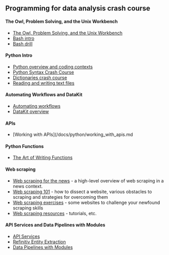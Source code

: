 
## Programming for data analysis crash course

#### The Owl, Problem Solving, and the Unix Workbench

* [The Owl, Problem Solving, and the Unix Workbench](docs/owl_probs_unix.md)
* [Bash intro](https://tinyurl.com/bash-intro)
* [Bash drill](exercises/bash_drill.md)

#### Python Intro
* [Python overview and coding contexts](docs/python/overview.md)
* [Python Syntax Crash Course](docs/python/python_syntax_crash_course.md)
* [Dictionaries crash course](docs/python/dict_basics.md)
* [Reading and writing text files](docs/python/file_io.md)

#### Automating Workflows and DataKit
* [Automating workflows](docs/automating_workflows.md)
* [DataKit overview](docs/datakit.md)

#### APIs
* [Working with APIs](/docs/python/working_with_apis.md

#### Python Functions
* [The Art of Writing Functions](/docs/python/art_of_functions.md)

#### Web scraping
* [Web scraping for the news](/docs/web_scraping/README.md) - a high-level overview of web scraping in a news context.
* [Web scraping 101](/docs/web_scraping/101.md) - how to dissect a website, various obstacles to scraping and strategies for overcoming them
* [Web scraping exercises](/docs/web_scraping/exercises.md) - some websites to challenge your newfound scraping skills
* [Web scraping resources](/docs/web_scraping/resources.md) - tutorials, etc.

#### API Services and Data Pipelines with Modules

* [API Services](/docs/api_services.md)
* [Refinitiv Entity Extraction](/code/refinitiv_example/README.md)
* [Data Pipelines with Modules](/docs/python/data_pipelines_with_modules.md)


